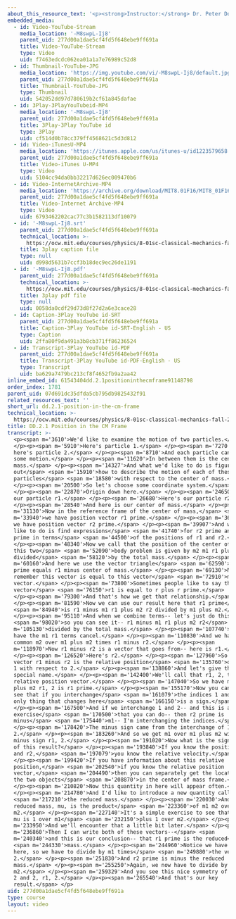 ```yaml
---
about_this_resource_text: '<p><strong>Instructor:</strong> Dr. Peter Dourmashkin</p>'
embedded_media:
  - id: Video-YouTube-Stream
    media_location: '-M8swpL-Ij8'
    parent_uid: 277d00a1dae5cf4fd5f648ebe9ff691a
    title: Video-YouTube-Stream
    type: Video
    uid: f7463edcdc062ea01a1a7e76989c52d8
  - id: Thumbnail-YouTube-JPG
    media_location: 'https://img.youtube.com/vi/-M8swpL-Ij8/default.jpg'
    parent_uid: 277d00a1dae5cf4fd5f648ebe9ff691a
    title: Thumbnail-YouTube-JPG
    type: Thumbnail
    uid: 542052dd97d780619b2cf61a845dafae
  - id: 3Play-3PlayYouTubeid-MP4
    media_location: '-M8swpL-Ij8'
    parent_uid: 277d00a1dae5cf4fd5f648ebe9ff691a
    title: 3Play-3Play YouTube id
    type: 3Play
    uid: cf514d0b78cc379ff4568621c5d3d812
  - id: Video-iTunesU-MP4
    media_location: 'https://itunes.apple.com/us/itunes-u/id1223579658'
    parent_uid: 277d00a1dae5cf4fd5f648ebe9ff691a
    title: Video-iTunes U-MP4
    type: Video
    uid: 5104cc94da0bb32217d626ec009470b6
  - id: Video-InternetArchive-MP4
    media_location: 'https://archive.org/download/MIT8.01F16/MIT8_01F16_DD_CMframe1_360p.mp4'
    parent_uid: 277d00a1dae5cf4fd5f648ebe9ff691a
    title: Video-Internet Archive-MP4
    type: Video
    uid: 6793462202cac77c3b1582113df10079
  - id: '-M8swpL-Ij8.srt'
    parent_uid: 277d00a1dae5cf4fd5f648ebe9ff691a
    technical_location: >-
      https://ocw.mit.edu/courses/physics/8-01sc-classical-mechanics-fall-2016/week-9-collision-theory/dd.2.1-position-in-the-cm-frame/dd.2.1-position-in-the-cm-frame/-M8swpL-Ij8.srt
    title: 3play caption file
    type: null
    uid: d998d5631b7ccf3b18dec9ec26de1191
  - id: '-M8swpL-Ij8.pdf'
    parent_uid: 277d00a1dae5cf4fd5f648ebe9ff691a
    technical_location: >-
      https://ocw.mit.edu/courses/physics/8-01sc-classical-mechanics-fall-2016/week-9-collision-theory/dd.2.1-position-in-the-cm-frame/dd.2.1-position-in-the-cm-frame/-M8swpL-Ij8.pdf
    title: 3play pdf file
    type: null
    uid: 0058da0cdf29d73d8f27d2a6e3cace28
  - id: Caption-3Play YouTube id-SRT
    parent_uid: 277d00a1dae5cf4fd5f648ebe9ff691a
    title: Caption-3Play YouTube id-SRT-English - US
    type: Caption
    uid: 2ffa80f9da491a3b8cb371ff86236524
  - id: Transcript-3Play YouTube id-PDF
    parent_uid: 277d00a1dae5cf4fd5f648ebe9ff691a
    title: Transcript-3Play YouTube id-PDF-English - US
    type: Transcript
    uid: ba629a7479bc213cf8f4652fb9a2aa42
inline_embed_id: 61543404dd.2.1positioninthecmframe91148798
order_index: 1781
parent_uid: 07d691dc35dfda5cb795db9825432f91
related_resources_text: ''
short_url: dd.2.1-position-in-the-cm-frame
technical_location: >-
  https://ocw.mit.edu/courses/physics/8-01sc-classical-mechanics-fall-2016/week-9-collision-theory/dd.2.1-position-in-the-cm-frame/dd.2.1-position-in-the-cm-frame
title: DD.2.1 Position in the CM Frame
transcript: >-
  <p><span m='3610'>We'd like to examine the motion of two particles.</span>
  </p><p><span m='5910'>Here's particle 1.</span> </p><p><span m='7270'>And
  here's particle 2.</span> </p><p><span m='8710'>And each particle can have
  some motion.</span> </p><p><span m='11620'>In between them is the center of
  mass.</span> </p><p><span m='14327'>And what we'd like to do is figure
  out</span> <span m='15910'>how to describe the motion of each of these
  particles</span> <span m='18580'>with respect to the center of mass.</span>
  </p><p><span m='20500'>So let's choose some coordinate system.</span>
  </p><p><span m='22870'>Origin down here.</span> </p><p><span m='24650'>Here's
  our particle r1.</span> </p><p><span m='26680'>Here's our particle r2.</span>
  </p><p><span m='28540'>And here is our center of mass.</span> </p><p><span
  m='31130'>Now in the reference frame of the center of mass,</span> <span
  m='33940'>we have position vector r1 prime.</span> </p><p><span m='36800'>And
  we have position vector r2 prime.</span> </p><p><span m='39907'>And what we'd
  like to do is find expressions</span> <span m='41740'>for r2 prime and r2
  prime in terms</span> <span m='44500'>of the positions of r1 and r2.</span>
  </p><p><span m='48340'>Now we call that the position of the center of mass for
  this two</span> <span m='52090'>body problem is given by m2 m1 r1 plus m2 r2
  divided</span> <span m='58120'>by the total mass.</span> </p><p><span
  m='60160'>And here we use the vector triangle</span> <span m='62590'>that r1
  prime equals r1 minus center of mass.</span> </p><p><span m='69130'>Now
  remember this vector is equal to this vector</span> <span m='72910'>minus that
  vector.</span> </p><p><span m='73800'>Sometimes people like to say the
  vector</span> <span m='76150'>r1 is equal to r plus r prime.</span>
  </p><p><span m='79300'>And that's how we get that relationship.</span>
  </p><p><span m='81590'>Now we can use our result here that r1 prime</span>
  <span m='84940'>is r1 minus m1 r1 plus m2 r2 divided by m1 plus m2.</span>
  </p><p><span m='95110'>And when we combine terms-- let's just do this</span>
  <span m='98020'>so you can see it-- r1 minus m1 r1 plus m2 r2</span> <span
  m='105130'>divided by the total mass.</span> </p><p><span m='107740'>We now
  have the m1 r1 terms cancel.</span> </p><p><span m='110830'>And we have a
  common m2 over m1 plus m2 times r1 minus r2.</span> </p><p><span
  m='118970'>Now r1 minus r2 is a vector that goes from-- here is r1.</span>
  </p><p><span m='126520'>Here's r2.</span> </p><p><span m='127960'>So the
  vector r1 minus r2 is the relative position</span> <span m='135760'>of vector
  1 with respect to 2.</span> </p><p><span m='138860'>And let's give that a
  special name.</span> </p><p><span m='142400'>We'll call that r1, 2, the
  relative position vector.</span> </p><p><span m='147040'>So we have m2 over m1
  plus m2 r1, 2 is r1 prime.</span> </p><p><span m='155170'>Now you can easily
  see that if you interchange</span> <span m='161079'>the indices 1 and 2, the
  only thing that changes here</span> <span m='166150'>is a sign.</span>
  </p><p><span m='167500'>And if we interchange 1 and 2-- and this is an
  exercise</span> <span m='170500'>that you can do-- then r2 prime is
  minus</span> <span m='175440'>m1-- I'm interchanging the indices.</span>
  </p><p><span m='178420'>The minus sign came from the interchange of 1 and
  2.</span> </p><p><span m='183260'>And so we get m1 over m1 plus m2 with the
  minus sign r1, 2.</span> </p><p><span m='191020'>Now what is the significance
  of this result?</span> </p><p><span m='193840'>If you know the position of r1
  and r2,</span> <span m='197079'>you know the relative velocity.</span>
  </p><p><span m='199420'>If you have information about this relative
  position,</span> <span m='202540'>if you know the relative position
  vector,</span> <span m='204490'>then you can separately get the locations of
  the two objects</span> <span m='208870'>in the center of mass frame.</span>
  </p><p><span m='210820'>Now this quantity in here will appear often.</span>
  </p><p><span m='214780'>And I'd like to introduce a new quantity called</span>
  <span m='217210'>the reduced mass.</span> </p><p><span m='220030'>And that
  reduced mass, mu, is the product</span> <span m='223360'>of m1 m2 over m1 plus
  m2.</span> </p><p><span m='227140'>It's a simple exercise to see that 1 over
  mu is 1 over m1</span> <span m='232150'>plus 1 over m2.</span> </p><p><span
  m='233950'>And we'll encounter that a little bit later.</span> </p><p><span
  m='236860'>Then I can write both of these vectors--</span> <span
  m='240340'>and this is our conclusion-- that r1 prime is the reduced</span>
  <span m='244330'>mass.</span> </p><p><span m='244960'>Notice we have an m2
  here, so we have to divide by m1 times</span> <span m='249880'>the vector r1,
  2.</span> </p><p><span m='251830'>And r2 prime is minus the reduced
  mass.</span> </p><p><span m='255250'>Again, we now have to divide by
  m2.</span> </p><p><span m='259329'>And you see this nice symmetry of m1 and 1,
  2 and 2, r1, 2.</span> </p><p><span m='265540'>And that's our key
  result.</span> </p>
uid: 277d00a1dae5cf4fd5f648ebe9ff691a
type: course
layout: video
---
```


